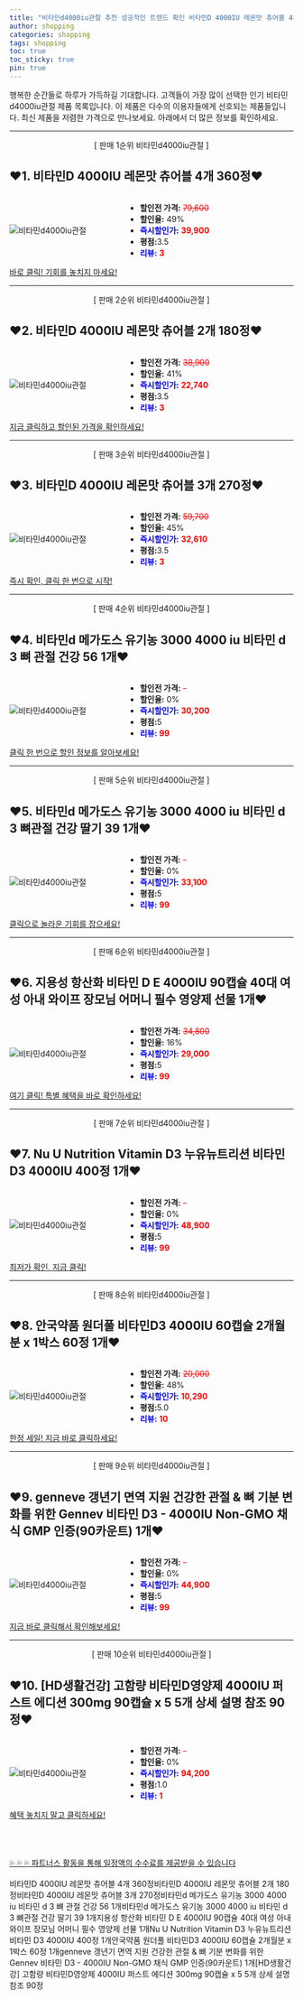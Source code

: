 ```yaml
---
title: "비타민d4000iu관절 추천 성공적인 트렌드 확인 비타민D 4000IU 레몬맛 츄어블 4개"
author: shopping
categories: shopping
tags: shopping
toc: true
toc_sticky: true
pin: true
---
```

행복한 순간들로 하루가 가득하길 기대합니다. 고객들이 가장 많이 선택한 인기 비타민d4000iu관절 제품 목록입니다. 이 제품은 다수의 이용자들에게 선호되는 제품들입니다. 최신 제품을 저렴한 가격으로 만나보세요. 아래에서 더 많은 정보를 확인하세요.

---
<p class="toplist" style="margin: 0 auto; display: block; width: fit-content;">[ 판매 1순위 비타민d4000iu관절 ]</p>

<h2><strong>❤️1. 비타민D 4000IU 레몬맛 츄어블 4개 360정❤️</strong></h2>

<div style="display: flex; align-items: center;">
    <div style="flex: 0.4;">
        <img src="https://thumbnail7.coupangcdn.com/thumbnails/remote/230x230ex/image/vendor_inventory/85a0/59b9a8b1fa63feb28c5068a726ede3784c3e06e815dbe2e764532eb1a608.jpg" alt="비타민d4000iu관절" style="max-width: 100%;">
    </div>
    <div style="flex: 0.6; margin-left: 10px;">
        <ul>
            <li><strong>할인전 가격:</strong> <del style="color: red;">79,600</del></li>
            <li><strong>할인율:</strong> 49%</li>
            <li><span style='color:blue'><strong>즉시할인가:</strong></span> <span style='color:red'><strong>39,900</strong></span></li>
            <li><strong>평점:</strong>3.5</li>
            <li><span style='color:blue'><strong>리뷰:</strong></span> <span style='color:red'><strong>3</strong></span></li>
        </ul>
    </div>
</div>
<div class="center">
    <a href="https://selin100587.github.io?lptag=AF9450613&subid=githubio&pageKey=7581634005&traceid=V0-153&itemId=19634830302&vendorItemId=87685680054" class="myButton">
        바로 클릭! 기회를 놓치지 마세요!
    </a>
</div>


---
<p class="toplist" style="margin: 0 auto; display: block; width: fit-content;">[ 판매 2순위 비타민d4000iu관절 ]</p>

<h2><strong>❤️2. 비타민D 4000IU 레몬맛 츄어블 2개 180정❤️</strong></h2>

<div style="display: flex; align-items: center;">
    <div style="flex: 0.4;">
        <img src="https://thumbnail7.coupangcdn.com/thumbnails/remote/230x230ex/image/vendor_inventory/85a0/59b9a8b1fa63feb28c5068a726ede3784c3e06e815dbe2e764532eb1a608.jpg" alt="비타민d4000iu관절" style="max-width: 100%;">
    </div>
    <div style="flex: 0.6; margin-left: 10px;">
        <ul>
            <li><strong>할인전 가격:</strong> <del style="color: red;">38,900</del></li>
            <li><strong>할인율:</strong> 41%</li>
            <li><span style='color:blue'><strong>즉시할인가:</strong></span> <span style='color:red'><strong>22,740</strong></span></li>
            <li><strong>평점:</strong>3.5</li>
            <li><span style='color:blue'><strong>리뷰:</strong></span> <span style='color:red'><strong>3</strong></span></li>
        </ul>
    </div>
</div>
<div class="center">
    <a href="https://selin100587.github.io?lptag=AF9450613&subid=githubio&pageKey=7581634005&traceid=V0-153&itemId=19634830882&vendorItemId=87685680026" class="myButton">
        지금 클릭하고 할인된 가격을 확인하세요!
    </a>
</div>


---
<p class="toplist" style="margin: 0 auto; display: block; width: fit-content;">[ 판매 3순위 비타민d4000iu관절 ]</p>

<h2><strong>❤️3. 비타민D 4000IU 레몬맛 츄어블 3개 270정❤️</strong></h2>

<div style="display: flex; align-items: center;">
    <div style="flex: 0.4;">
        <img src="https://thumbnail7.coupangcdn.com/thumbnails/remote/230x230ex/image/vendor_inventory/85a0/59b9a8b1fa63feb28c5068a726ede3784c3e06e815dbe2e764532eb1a608.jpg" alt="비타민d4000iu관절" style="max-width: 100%;">
    </div>
    <div style="flex: 0.6; margin-left: 10px;">
        <ul>
            <li><strong>할인전 가격:</strong> <del style="color: red;">59,700</del></li>
            <li><strong>할인율:</strong> 45%</li>
            <li><span style='color:blue'><strong>즉시할인가:</strong></span> <span style='color:red'><strong>32,610</strong></span></li>
            <li><strong>평점:</strong>3.5</li>
            <li><span style='color:blue'><strong>리뷰:</strong></span> <span style='color:red'><strong>3</strong></span></li>
        </ul>
    </div>
</div>
<div class="center">
    <a href="https://selin100587.github.io?lptag=AF9450613&subid=githubio&pageKey=7581634005&traceid=V0-153&itemId=19634830327&vendorItemId=87685680067" class="myButton">
        즉시 확인, 클릭 한 번으로 시작!
    </a>
</div>


---
<p class="toplist" style="margin: 0 auto; display: block; width: fit-content;">[ 판매 4순위 비타민d4000iu관절 ]</p>

<h2><strong>❤️4. 비타민d 메가도스 유기농 3000 4000 iu 비타민 d 3 뼈 관절 건강 56 1개❤️</strong></h2>

<div style="display: flex; align-items: center;">
    <div style="flex: 0.4;">
        <img src="https://thumbnail10.coupangcdn.com/thumbnails/remote/230x230ex/image/vendor_inventory/6256/2c8aa56e18161e34615c7777642a99767419fe3f5b1c6a03ce5b6fe95027.jpg" alt="비타민d4000iu관절" style="max-width: 100%;">
    </div>
    <div style="flex: 0.6; margin-left: 10px;">
        <ul>
            <li><strong>할인전 가격:</strong> <del style="color: red;">-</del></li>
            <li><strong>할인율:</strong> 0%</li>
            <li><span style='color:blue'><strong>즉시할인가:</strong></span> <span style='color:red'><strong>30,200</strong></span></li>
            <li><strong>평점:</strong>5</li>
            <li><span style='color:blue'><strong>리뷰:</strong></span> <span style='color:red'><strong>99</strong></span></li>
        </ul>
    </div>
</div>
<div class="center">
    <a href="https://selin100587.github.io?lptag=AF9450613&subid=githubio&pageKey=7217809949&traceid=V0-153&itemId=18282682949&vendorItemId=85428588873" class="myButton">
        클릭 한 번으로 할인 정보를 알아보세요!
    </a>
</div>


---
<p class="toplist" style="margin: 0 auto; display: block; width: fit-content;">[ 판매 5순위 비타민d4000iu관절 ]</p>

<h2><strong>❤️5. 비타민d 메가도스 유기농 3000 4000 iu 비타민 d 3 뼈관절 건강 딸기 39 1개❤️</strong></h2>

<div style="display: flex; align-items: center;">
    <div style="flex: 0.4;">
        <img src="https://thumbnail7.coupangcdn.com/thumbnails/remote/230x230ex/image/vendor_inventory/a8a2/9b27f31ea98f11fe1ddb0c5eabf88a73ec926f80d6f8f38f2432bc94c7cd.jpg" alt="비타민d4000iu관절" style="max-width: 100%;">
    </div>
    <div style="flex: 0.6; margin-left: 10px;">
        <ul>
            <li><strong>할인전 가격:</strong> <del style="color: red;">-</del></li>
            <li><strong>할인율:</strong> 0%</li>
            <li><span style='color:blue'><strong>즉시할인가:</strong></span> <span style='color:red'><strong>33,100</strong></span></li>
            <li><strong>평점:</strong>5</li>
            <li><span style='color:blue'><strong>리뷰:</strong></span> <span style='color:red'><strong>99</strong></span></li>
        </ul>
    </div>
</div>
<div class="center">
    <a href="https://selin100587.github.io?lptag=AF9450613&subid=githubio&pageKey=7217809572&traceid=V0-153&itemId=18282681244&vendorItemId=85428586951" class="myButton">
        클릭으로 놀라운 기회를 잡으세요!
    </a>
</div>


---
<p class="toplist" style="margin: 0 auto; display: block; width: fit-content;">[ 판매 6순위 비타민d4000iu관절 ]</p>

<h2><strong>❤️6. 지용성 항산화 비타민 D E 4000IU 90캡슐 40대 여성 아내 와이프 장모님 어머니 필수 영양제 선물 1개❤️</strong></h2>

<div style="display: flex; align-items: center;">
    <div style="flex: 0.4;">
        <img src="https://thumbnail9.coupangcdn.com/thumbnails/remote/230x230ex/image/vendor_inventory/4225/e1a54f78e76528c4f1c4330e7e9f7673b68dc5f1c320c48aac1f62dedd0b.jpg" alt="비타민d4000iu관절" style="max-width: 100%;">
    </div>
    <div style="flex: 0.6; margin-left: 10px;">
        <ul>
            <li><strong>할인전 가격:</strong> <del style="color: red;">34,800</del></li>
            <li><strong>할인율:</strong> 16%</li>
            <li><span style='color:blue'><strong>즉시할인가:</strong></span> <span style='color:red'><strong>29,000</strong></span></li>
            <li><strong>평점:</strong>5</li>
            <li><span style='color:blue'><strong>리뷰:</strong></span> <span style='color:red'><strong>99</strong></span></li>
        </ul>
    </div>
</div>
<div class="center">
    <a href="https://selin100587.github.io?lptag=AF9450613&subid=githubio&pageKey=8123833388&traceid=V0-153&itemId=23038594973&vendorItemId=90072316737" class="myButton">
        여기 클릭! 특별 혜택을 바로 확인하세요!
    </a>
</div>


---
<p class="toplist" style="margin: 0 auto; display: block; width: fit-content;">[ 판매 7순위 비타민d4000iu관절 ]</p>

<h2><strong>❤️7. Nu U Nutrition Vitamin D3 누유뉴트리션 비타민 D3 4000IU 400정 1개❤️</strong></h2>

<div style="display: flex; align-items: center;">
    <div style="flex: 0.4;">
        <img src="https://thumbnail8.coupangcdn.com/thumbnails/remote/230x230ex/image/vendor_inventory/ee99/f977524c620ef18915df89bd8db63c5c9071d6090077395f136b873e8a28.jpg" alt="비타민d4000iu관절" style="max-width: 100%;">
    </div>
    <div style="flex: 0.6; margin-left: 10px;">
        <ul>
            <li><strong>할인전 가격:</strong> <del style="color: red;">-</del></li>
            <li><strong>할인율:</strong> 0%</li>
            <li><span style='color:blue'><strong>즉시할인가:</strong></span> <span style='color:red'><strong>48,900</strong></span></li>
            <li><strong>평점:</strong>5</li>
            <li><span style='color:blue'><strong>리뷰:</strong></span> <span style='color:red'><strong>99</strong></span></li>
        </ul>
    </div>
</div>
<div class="center">
    <a href="https://selin100587.github.io?lptag=AF9450613&subid=githubio&pageKey=8147327042&traceid=V0-153&itemId=17683811899&vendorItemId=87179046365" class="myButton">
        최저가 확인, 지금 클릭!
    </a>
</div>


---
<p class="toplist" style="margin: 0 auto; display: block; width: fit-content;">[ 판매 8순위 비타민d4000iu관절 ]</p>

<h2><strong>❤️8. 안국약품 원더풀 비타민D3 4000IU 60캡슐 2개월분 x 1박스 60정 1개❤️</strong></h2>

<div style="display: flex; align-items: center;">
    <div style="flex: 0.4;">
        <img src="https://thumbnail8.coupangcdn.com/thumbnails/remote/230x230ex/image/vendor_inventory/380c/da95a5662c29d02044a12ab4646c0f039474b67ae422ba725d395eebfe8c.jpg" alt="비타민d4000iu관절" style="max-width: 100%;">
    </div>
    <div style="flex: 0.6; margin-left: 10px;">
        <ul>
            <li><strong>할인전 가격:</strong> <del style="color: red;">20,000</del></li>
            <li><strong>할인율:</strong> 48%</li>
            <li><span style='color:blue'><strong>즉시할인가:</strong></span> <span style='color:red'><strong>10,290</strong></span></li>
            <li><strong>평점:</strong>5.0</li>
            <li><span style='color:blue'><strong>리뷰:</strong></span> <span style='color:red'><strong>10</strong></span></li>
        </ul>
    </div>
</div>
<div class="center">
    <a href="https://selin100587.github.io?lptag=AF9450613&subid=githubio&pageKey=7677092012&traceid=V0-153&itemId=20205806917&vendorItemId=86249891966" class="myButton">
        한정 세일! 지금 바로 클릭하세요!
    </a>
</div>


---
<p class="toplist" style="margin: 0 auto; display: block; width: fit-content;">[ 판매 9순위 비타민d4000iu관절 ]</p>

<h2><strong>❤️9. genneve 갱년기 면역 지원 건강한 관절 & 뼈 기분 변화를 위한 Gennev 비타민 D3 - 4000IU Non-GMO 채식 GMP 인증(90카운트) 1개❤️</strong></h2>

<div style="display: flex; align-items: center;">
    <div style="flex: 0.4;">
        <img src="https://thumbnail6.coupangcdn.com/thumbnails/remote/230x230ex/image/vendor_inventory/22ba/7ef8611f7e9d7cbbd4cd23f314a9fff3473ce325c41f81489e5b01c9639b.jpg" alt="비타민d4000iu관절" style="max-width: 100%;">
    </div>
    <div style="flex: 0.6; margin-left: 10px;">
        <ul>
            <li><strong>할인전 가격:</strong> <del style="color: red;">-</del></li>
            <li><strong>할인율:</strong> 0%</li>
            <li><span style='color:blue'><strong>즉시할인가:</strong></span> <span style='color:red'><strong>44,900</strong></span></li>
            <li><strong>평점:</strong>5</li>
            <li><span style='color:blue'><strong>리뷰:</strong></span> <span style='color:red'><strong>99</strong></span></li>
        </ul>
    </div>
</div>
<div class="center">
    <a href="https://selin100587.github.io?lptag=AF9450613&subid=githubio&pageKey=7927246887&traceid=V0-153&itemId=23112567770&vendorItemId=90532162783" class="myButton">
        지금 바로 클릭해서 확인해보세요!
    </a>
</div>


---
<p class="toplist" style="margin: 0 auto; display: block; width: fit-content;">[ 판매 10순위 비타민d4000iu관절 ]</p>

<h2><strong>❤️10. [HD생활건강] 고함량 비타민D영양제 4000IU 퍼스트 에디션 300mg 90캡슐 x 5 5개 상세 설명 참조 90정❤️</strong></h2>

<div style="display: flex; align-items: center;">
    <div style="flex: 0.4;">
        <img src="https://thumbnail10.coupangcdn.com/thumbnails/remote/230x230ex/image/vendor_inventory/9846/985fad3482dbb61393c78085181d21ca80b490d9e3b3f0a12428363617eb.jpg" alt="비타민d4000iu관절" style="max-width: 100%;">
    </div>
    <div style="flex: 0.6; margin-left: 10px;">
        <ul>
            <li><strong>할인전 가격:</strong> <del style="color: red;">-</del></li>
            <li><strong>할인율:</strong> 0%</li>
            <li><span style='color:blue'><strong>즉시할인가:</strong></span> <span style='color:red'><strong>94,200</strong></span></li>
            <li><strong>평점:</strong>1.0</li>
            <li><span style='color:blue'><strong>리뷰:</strong></span> <span style='color:red'><strong>1</strong></span></li>
        </ul>
    </div>
</div>
<div class="center">
    <a href="https://selin100587.github.io?lptag=AF9450613&subid=githubio&pageKey=7060780141&traceid=V0-153&itemId=18929166701&vendorItemId=85465186216" class="myButton">
        혜택 놓치지 말고 클릭하세요!
    </a>
</div>

<br><br><br>[💦 💦 💦 파트너스 활동을 통해 일정액의 수수료를 제공받을 수 있습니다](https://link.coupang.com/a/bcpT2c)<br><br>비타민D 4000IU 레몬맛 츄어블 4개 360정비타민D 4000IU 레몬맛 츄어블 2개 180정비타민D 4000IU 레몬맛 츄어블 3개 270정비타민d 메가도스 유기농 3000 4000 iu 비타민 d 3 뼈 관절 건강 56 1개비타민d 메가도스 유기농 3000 4000 iu 비타민 d 3 뼈관절 건강 딸기 39 1개지용성 항산화 비타민 D E 4000IU 90캡슐 40대 여성 아내 와이프 장모님 어머니 필수 영양제 선물 1개Nu U Nutrition Vitamin D3 누유뉴트리션 비타민 D3 4000IU 400정 1개안국약품 원더풀 비타민D3 4000IU 60캡슐 2개월분 x 1박스 60정 1개genneve 갱년기 면역 지원 건강한 관절 & 뼈 기분 변화를 위한 Gennev 비타민 D3 - 4000IU Non-GMO 채식 GMP 인증(90카운트) 1개[HD생활건강] 고함량 비타민D영양제 4000IU 퍼스트 에디션 300mg 90캡슐 x 5 5개 상세 설명 참조 90정